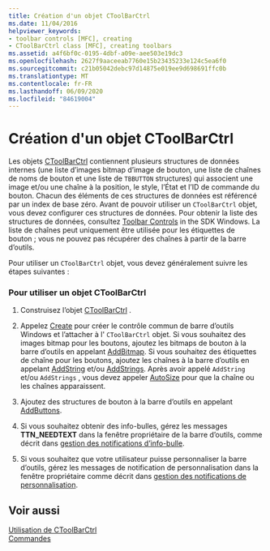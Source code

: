 ```yaml
---
title: Création d'un objet CToolBarCtrl
ms.date: 11/04/2016
helpviewer_keywords:
- toolbar controls [MFC], creating
- CToolBarCtrl class [MFC], creating toolbars
ms.assetid: a4f6bf0c-0195-4dbf-a09e-aee503e19dc3
ms.openlocfilehash: 2627f9aaceeab7760e15b23435233e124c5ea6f0
ms.sourcegitcommit: c21b05042debc97d14875e019ee9d698691ffc0b
ms.translationtype: MT
ms.contentlocale: fr-FR
ms.lasthandoff: 06/09/2020
ms.locfileid: "84619004"
---
```

# <a name="creating-a-ctoolbarctrl-object"></a>Création d'un objet CToolBarCtrl

Les objets [CToolBarCtrl](reference/ctoolbarctrl-class.md) contiennent plusieurs structures de données internes (une liste d’images bitmap d’image de bouton, une liste de chaînes de noms de bouton et une liste de `TBBUTTON` structures) qui associent une image et/ou une chaîne à la position, le style, l’État et l’ID de commande du bouton. Chacun des éléments de ces structures de données est référencé par un index de base zéro. Avant de pouvoir utiliser un `CToolBarCtrl` objet, vous devez configurer ces structures de données. Pour obtenir la liste des structures de données, consultez [Toolbar Controls](controls-mfc.md) in the SDK Windows. La liste de chaînes peut uniquement être utilisée pour les étiquettes de bouton ; vous ne pouvez pas récupérer des chaînes à partir de la barre d’outils.

Pour utiliser un `CToolBarCtrl` objet, vous devez généralement suivre les étapes suivantes :

### <a name="to-use-a-ctoolbarctrl-object"></a>Pour utiliser un objet CToolBarCtrl

1. Construisez l’objet [CToolBarCtrl](reference/ctoolbarctrl-class.md) .

1. Appelez [Create](reference/ctoolbarctrl-class.md#create) pour créer le contrôle commun de barre d’outils Windows et l’attacher à l' `CToolBarCtrl` objet. Si vous souhaitez des images bitmap pour les boutons, ajoutez les bitmaps de bouton à la barre d’outils en appelant [AddBitmap](reference/ctoolbarctrl-class.md#addbitmap). Si vous souhaitez des étiquettes de chaîne pour les boutons, ajoutez les chaînes à la barre d’outils en appelant [AddString](reference/ctoolbarctrl-class.md#addstring) et/ou [AddStrings](reference/ctoolbarctrl-class.md#addstrings). Après avoir appelé `AddString` et/ou `AddStrings` , vous devez appeler [AutoSize](reference/ctoolbarctrl-class.md#autosize) pour que la chaîne ou les chaînes apparaissent.

1. Ajoutez des structures de bouton à la barre d’outils en appelant [AddButtons](reference/ctoolbarctrl-class.md#addbuttons).

1. Si vous souhaitez obtenir des info-bulles, gérez les messages **TTN_NEEDTEXT** dans la fenêtre propriétaire de la barre d’outils, comme décrit dans [gestion des notifications d’info-bulle](handling-tool-tip-notifications.md).

1. Si vous souhaitez que votre utilisateur puisse personnaliser la barre d’outils, gérez les messages de notification de personnalisation dans la fenêtre propriétaire comme décrit dans [gestion des notifications de personnalisation](handling-customization-notifications.md).

## <a name="see-also"></a>Voir aussi

[Utilisation de CToolBarCtrl](using-ctoolbarctrl.md)<br/>
[Commandes](controls-mfc.md)
